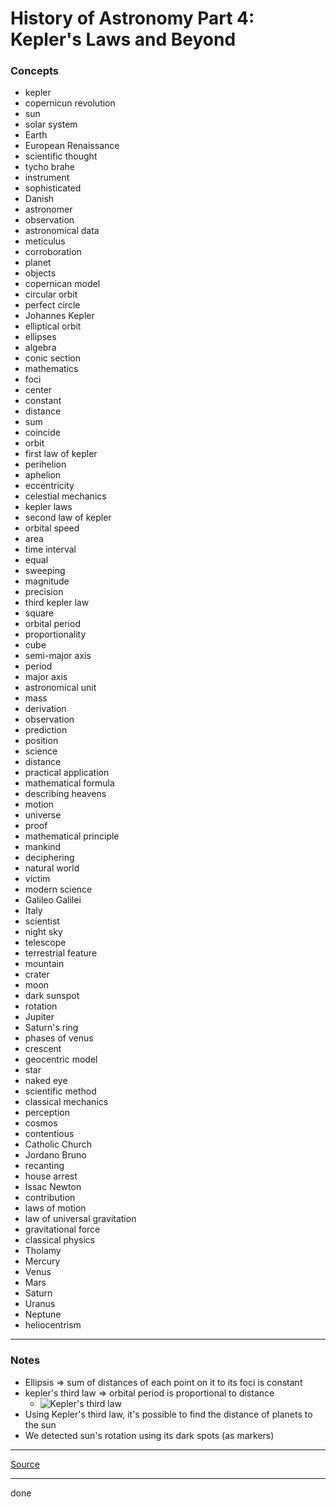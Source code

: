 # History of Astronomy Part 4: Kepler's Laws and Beyond

### Concepts

- kepler
- copernicun revolution
- sun
- solar system
- Earth
- European Renaissance
- scientific thought
- tycho brahe
- instrument
- sophisticated
- Danish
- astronomer
- observation
- astronomical data
- meticulus
- corroboration
- planet
- objects
- copernican model
- circular orbit
- perfect circle
- Johannes Kepler
- elliptical orbit
- ellipses
- algebra
- conic section
- mathematics
- foci
- center
- constant
- distance
- sum
- coincide
- orbit
- first law of kepler
- perihelion
- aphelion
- eccentricity
- celestial mechanics
- kepler laws
- second law of kepler
- orbital speed
- area
- time interval
- equal
- sweeping
- magnitude
- precision
- third kepler law
- square
- orbital period
- proportionality
- cube
- semi-major axis
- period
- major axis
- astronomical unit
- mass
- derivation
- observation
- prediction
- position
- science
- distance
- practical application
- mathematical formula
- describing heavens
- motion
- universe
- proof
- mathematical principle
- mankind
- deciphering
- natural world
- victim
- modern science
- Galileo Galilei
- Italy
- scientist
- night sky
- telescope
- terrestrial feature
- mountain
- crater
- moon
- dark sunspot
- rotation
- Jupiter
- Saturn's ring
- phases of venus
- crescent
- geocentric model
- star
- naked eye
- scientific method
- classical mechanics
- perception
- cosmos
- contentious
- Catholic Church
- Jordano Bruno
- recanting
- house arrest
- Issac Newton
- contribution
- laws of motion
- law of universal gravitation
- gravitational force
- classical physics
- Tholamy
- Mercury
- Venus
- Mars
- Saturn
- Uranus
- Neptune
- heliocentrism

---

### Notes

- Ellipsis => sum of distances of each point on it to its foci is constant
- kepler's third law => orbital period is proportional to distance
    - ![Kepler's third law](https://latex.codecogs.com/svg.image?P^2\propto{a^3})
- Using Kepler's third law, it's possible to find the distance of planets to the sun
- We detected sun's rotation using its dark spots (as markers)

---

[Source](https://youtu.be/pdst6HQkdrc)

---

done